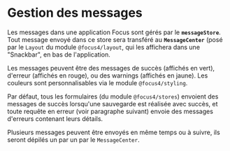 # Gestion des messages

Les messages dans une application Focus sont gérés par le **`messageStore`**. Tout message envoyé dans ce store sera transféré au **`MessageCenter`** (posé par le `Layout` du module `@focus4/layout`, qui les affichera dans une "Snackbar", en bas de l'application.

Les messages peuvent être des messages de succès (affichés en vert), d'erreur (affichés en rouge), ou des warnings (affichés en jaune). Les couleurs sont personnalisables via le module `@focus4/styling`.

Par défaut, tous les formulaires (du module `@focus4/stores`) envoient des messages de succès lorsqu'une sauvegarde est réalisée avec succès, et toute requête en erreur (voir paragraphe suivant) envoie des messages d'erreurs contenant leurs détails.

Plusieurs messages peuvent être envoyés en même temps ou à suivre, ils seront dépilés un par un par le `MessageCenter`.
